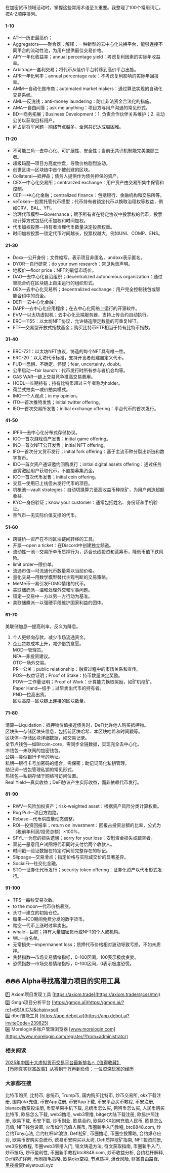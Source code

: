 在加密货币领域活动时，掌握这些常用术语至关重要。我整理了100个常用词汇，按A-Z顺序排列。

#### 1-10
- ATH—历史最高价；
- Aggregators——聚合器；解释：一种新型的去中心化兑换平台，能够连接不同平台的流动性池，为用户提供最佳交易价格。
- APY—年化收益率；annual percentage yield：考虑复利因素的实际年收益率。
- Arbitrage—套利交易；将代币从低价平台转移到高价平台出售。
- APR—年化利率；annual percentage rate：不考虑复利影响的实际年回报率。
- AMM—自动化做市商；automated market makers：通过算法实现的自动化交易系统。
- AML—反洗钱；anti-money laundering：防止非法资金合法化的措施。
- AMA—自由问答；ask me anything：项目方与用户沟通的常见形式。
- BD—商务拓展；Business Development：1. 负责合作伙伴关系维护；2. 主动公关以获取目标用户。
- 拜占庭将军问题—网络节点越多，全网共识达成越困难。

#### 11-20
- 不可能三角—去中心化、可扩展性、安全性；当前无共识机制能完美兼顾三者。
- 超级玛丽—项目方高度控盘，导致价格剧烈波动。
- 创世区块—区块链中首个被创建的区块。
- Collateral—抵押品；债务人提供作为债务担保的资产。
- CEX—中心化交易所；centralized exchange：用户资产由交易所集中保管和控制。
- CEFI—中心化金融；centralized finance：包括银行、金融机构和交易所等。
- veToken—投票托管代币模型；代币持有者锁定代币以换取治理权等权益，例如CRV、BAL、YFI。
- 治理代币模型—Governance；赋予所有者在特定协议中投票权的代币，投票权计算方式包括代币加权和时间加权。
- 代币加权投票—持有者治理代币数量决定投票权重。
- 时间加权投票—锁定代币时间越长，投票权越大，例如UNI、COMP、ENS。

#### 21-30
- Doxx—公开身份；文件缩写，表示项目非匿名，undoxx表示匿名。
- DYOR—自行研究；do your own research：常见免责声明。
- 地板价—floor price：NFT的最低市场价。
- DAO—去中心化自治组织；decentralized autonomous organization：通过智能合约在区块链上自主运行的组织形式。
- DEX—去中心化交易所；decentralized exchange：用户完全控制钱包或智能合约中的资金。
- DEFI—去中心化金融；
- DAPP—去中心化应用程序；在去中心化网络上运行的开源软件。
- EVM—以太坊虚拟机；去中心化云端服务器，支持上传合约自动执行。
- ERC—1155：以太坊NFT协议，允许铸造限定数量的可重复NFT。
- ETF—交易型开放式指数基金；购买比特币ETF相当于持有比特币指数。

#### 31-40
- ERC-721：以太坊NFT协议，铸造的每个NFT具有唯一性。
- ERC-20：以太坊代币标准，支持开发者创建自定义代币。
- FUD—恐惧、不确定、怀疑；fear, uncertainty, doubt。
- 公平启动—fair launch：代币发行时所有参与者机会均等。
- GAS WAR—链上交易竞争推高交易费用。
- HODL—长期持有；持有比特币超过三年者称为holder。
- 荷兰式拍卖—减价拍卖模式。
- IMO—个人观点；in my opinion。
- ITO—首次推特发售；initial twitter offering。
- IEO—首次交易所发售；initial exchange offering：平台代币的首次发行。

#### 41-50
- IPFS—去中心化分布式存储协议。
- IGO—首次游戏资产发售；initial game offering。
- INO—首次NFT公开发售；initial NFT offering。
- IFO—首次分叉货币发行；initial fork offering：基于主流币种分裂出新链和数字货币。
- IDO—首次资产通证邀约回购发行；initial digital assets offering：通过任务悬赏激励用户获取代币，不直接募集资金。
- ICO—首次代币发售；initial coin offering。
- 交互—使用已上线但未发行代币的项目。
- 机枪池—vault strategies：自动切换算力至高收益币种挖矿，为用户创造超额收益。
- KYC—身份验证；know your customer：通常包括姓名、身份证和手机验证。
- 空气币—无实际价值支撑的代币。

#### 51-60
- 跨链桥—资产在不同区块链间转移的工具。
- 开票—open a ticket：在Discord中创建独立频道。
- 流动性一池—交易所单币质押行为，适合长线投资和蓝筹币，降低币值下跌风险。
- limit order—限价单。
- 流通市值—可流通代币数量乘以当前价格。
- 量化交易—用数学模型替代主观判断的交易策略。
- MeMe币—易引发FOMO情绪的代币。
- 美联储鸽派—温和处理外交和军事问题。
- 锚定—交易中一方以另一方行动为基准。
- 美联储鹰派—以强硬手段维护国家利益的团体。

#### 61-70
美联储加息—提高利率，反义为降息。  
1. 个人更倾向存款，减少市场流通资金。  
2. 企业贷款成本上升，减少借贷意愿。  
MOD—管理员。  
NFA—非投资建议。  
OTC—场外交易。  
PR—公关；public relationship：融资过程中的市场关系和宣传。  
POS—权益证明；Proof of Stake：持币数量决定奖励。  
POW—工作量证明；Proof of Work：计算能力换取奖励，如矿机挖矿。  
Paper Hand—纸手；过早卖出代币的持有者。  
PND—拉高出货。  
区块高度—区块链上连接的区块数量。

#### 71-80
清算—Liquidation：抵押物价值接近债务时，DeFi允许他人购买抵押物。  
区块头—存储区块头信息，包括前区块哈希、本区块哈希和时间戳等。  
区块体—存储区块详细数据，如交易记录。  
全节点钱包—如Bitcoin-core，需同步全链数据，实现完全去中心化。  
冷钱包—未联网的加密钱包。  
公钥—类似银行卡号的地址。  
私钥—银行卡号加密码的组合，需保密；助记词简化私钥管理。  
助记词—钱包管理私钥的常见形式。  
热钱包—私钥存储于网络可访问位置。  
Real Yield—真实收益；DeFi协议产生实际收益，而非依赖代币发行。

#### 81-90
- RWV—风险加权资产；risk-weighted asset：根据资产风险分类计算权重。
- Rug Pull—项目方跑路。
- Rebase—代币供应量动态调整。
- ROI—投资回报率；return on investment：回报占投资总额的比率，公式为（税前年利润/投资总额）×100%。
- SFYL—为您的损失遗憾；sorry for your loss：安慰资金损失或踏空者。
- 双花—恶意用户试图将代币同时支付给两个收款人。
- 时间戳—验证数据在特定时间前完整存在的标记。
- Slippage—交易滑点；指定价格与实际成交价的显著差异。
- SocialFi—社交化金融。
- STO—证券化代币发行；security token offering：证券化资产以代币形式发行。

#### 91-100
- TPS—每秒交易次数。
- to the moon—代币价格暴涨。
- 头寸—建立的初始仓位。
- 糖果—ICO期间免费分发的数字货币。
- 踏空—代币上涨时过早卖出。
- whale—巨鲸；持有大量加密货币或NFT的个人或机构。
- WL—白名单。
- 无常损失—impermanent loss；质押代币价格相对波动导致亏损，不如未质押。
- 贪婪指数—市场交易情绪指标，0-100区间，100表示极度贪婪。
- 恐慌指数—市场交易情绪指标，0-100区间，0表示极度恐慌。

## 🔥🔥🔥 Alpha寻找高潜力项目的实用工具
1️⃣ Axiom项目发现工具 [https://axiom.trade](https://axiom.trade/@csshtml)  
2️⃣ Gmgn项目分析平台 [https://gmgn.ai](https://gmgn.ai/?ref=6S1AIC7J&chain=sol)  
3️⃣ dbot智能工具 [https://app.debot.ai](https://app.debot.ai?inviteCode=239825)  
4️⃣ Morelogin多账户管理浏览器 [www.morelogin.com](https://www.morelogin.com/register/?from=administrator)  

### 相关阅读
[2025年中国十大虚拟货币交易平台最新排名🔥【值得收藏】](https://btc8848.com/top-10-exchanges/)  
[【币圈真实财富故事】从零到千万再到负债：一位资深玩家的经历](https://heiyetouzi.xyz/biquanstory001/)  

### 大家都在搜
比特币购买, 比特币, 总统币, Trump币, 国内购买比特币, 炒币交易所, okx下载注册, 国内okx充值, 币安App注册, 币安App下载, 币安平台买币教程, 币安注册, bianace撸空投注册, 币安苹果手机下载, 总统币怎么买, 狗狗币怎么买, 人民币购买比特币, 欧易怎么下载, web3撸毛, web3零撸, bitget大陆下载注册, 欧易护照注册, 欧易下载, 币安下载, 炒币副业, 欧易合约, 欧易OKX如何充值人民币, 欧易怎么充值, NFT钱包设置, 火币如何充值人民币, 币圈新手入门教程, btc8848.com, 炒合约Tony心法, 合约杠杆bit浪浪, Defi挖矿, 币圈撸毛, 币圈空投策略, 合约爆仓应对, 欧易币安购买总统币, 欧易币安购买以太坊, Defi质押挖矿指南, NFT投资前景, we3空投教程, 币圈web3零撸入门, 铭文铸造方法, 符文获取指南, 币圈新手入门, 炒币技巧, 炒币盈利性, 币圈新手教程btc8848.com, 炒币收益分析, 合约杠杆解释, Defi挖矿详解, 币圈撸毛策略, 欧易okx空投, 节点质押, 爆仓风险, 财富自由路径, 黑夜投资heiyetouzi.xyz
